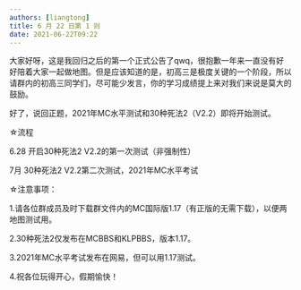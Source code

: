 ```yaml
---
authors: [liangtong]
title: 6 月 22 日第 1 则
date: 2021-06-22T09:22
---
```


大家好呀，这是我回归之后的第一个正式公告了qwq，很抱歉一年来一直没有好好陪着大家一起做地图。但是应该知道的是，初高三是极度关键的一个阶段，所以请群内的初高三同学们，尽可能少发言，你的学习成绩提上来对我们来说是莫大的鼓励。

 好了，说回正题，2021年MC水平测试和30种死法2（V2.2）即将开始测试。

☆流程

6.28 开启30种死法2 V2.2的第一次测试（非强制性）

7月 30种死法2 V2.2第二次测试，2021年MC水平考试

☆注意事项：

1.请各位群成员及时下载群文件内的MC国际版1.17（有正版的无需下载），以便两地图测试用。

2.30种死法2仅发布在MCBBS和KLPBBS，版本1.17。

3.2021年MC水平考试发布在网易，但可以用1.17测试。

4.祝各位玩得开心，假期愉快！
